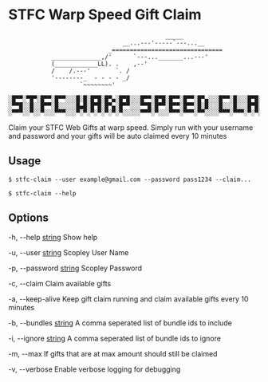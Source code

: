 # STFC Warp Speed Gift Claim

```text
                                            _____
                                __...---'-----`---...__
                            _===============================
            ______________,/'      `---..._______...---'
            (____________LL). .    ,--'
            /    /.---'       `. /
            '--------_  - - - - _/
                    `~~~~~~~~'

░█▀▀░▀█▀░█▀▀░█▀▀░░░█░█░█▀█░█▀▄░█▀█░░░█▀▀░█▀█░█▀▀░█▀▀░█▀▄░░░█▀▀░█░░░█▀█░▀█▀░█▄█
░▀▀█░░█░░█▀▀░█░░░░░█▄█░█▀█░█▀▄░█▀▀░░░▀▀█░█▀▀░█▀▀░█▀▀░█░█░░░█░░░█░░░█▀█░░█░░█░█
░▀▀▀░░▀░░▀░░░▀▀▀░░░▀░▀░▀░▀░▀░▀░▀░░░░░▀▀▀░▀░░░▀▀▀░▀▀▀░▀▀░░░░▀▀▀░▀▀▀░▀░▀░▀▀▀░▀░▀
```

Claim your STFC Web Gifts at warp speed. Simply run with your username and
password and your gifts will be auto claimed every 10 minutes

## Usage

  `$ stfc-claim --user example@gmail.com --password pass1234 --claim...`

  `$ stfc-claim --help`

## Options

  -h, --help <u>string</u>       Show help

  -u, --user <u>string</u>       Scopley User Name

  -p, --password <u>string</u>   Scopley Password

  -c, --claim             Claim available gifts

  -a, --keep-alive        Keep gift claim running and claim available gifts
                          every 10 minutes

  -b, --bundles <u>string</u>    A comma seperated list of bundle ids to include

  -i, --ignore <u>string</u>    A comma seperated list of bundle ids to ignore

  -m, --max               If gifts that are at max amount should still be
                          claimed

  -v, --verbose           Enable verbose logging for debugging


